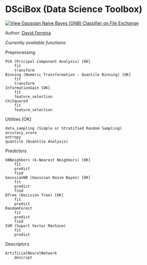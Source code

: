 # DSciBox (Data Science Toolbox)

[![View Gaussian Naive Bayes (GNB) Classifier on File Exchange](https://www.mathworks.com/matlabcentral/images/matlab-file-exchange.svg)](https://www.mathworks.com/matlabcentral/fileexchange/76355-gaussian-naive-bayes-gnb-classifier)

Author: [David Ferreira](http://lattes.cnpq.br/3863655668683045)

*Currently available functions:*

Preprocessing
        
    PCA (Pricipal Component Analysis) [OK]
        fit
        transform
    Binning (Numeric Transformation - Quantile Binning) [OK]
        fit
        transform
    InformationGain [OK]
        fit
        feature_selection
    ChiSquared
        fit
        feature_selection

Utilities [OK]

    data_sampling (Simple or Stratified Random Sampling)
    accuracy_score
    entropy
    quantile (Quantile Analysis)
        
Predictors

    kNNeighbors (k-Nearest Neighbors) [OK]
        fit
        predict
        find
    GaussianNB (Gaussian Naive Bayes) [OK]
        fit
        predict
        find
    DTree (Decision Tree) [OK]
        fit
        predict
    RandomForest
        fit
        predict
        find
    SVM (Suport Vector Machine)
        fit
        predict

Descriptors

    ArtificialNeuralNetwork
        descript
